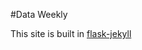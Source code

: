 #Data Weekly

This site is built in [flask-jekyll](https://github.com/goodwordalchemy/flask-jekyll)

